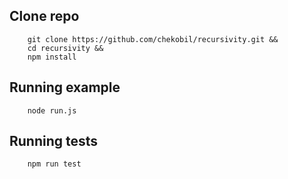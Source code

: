 ## Clone repo
```
    git clone https://github.com/chekobil/recursivity.git &&
    cd recursivity &&
    npm install
```

## Running example
```
    node run.js
```

## Running tests
```
    npm run test
```